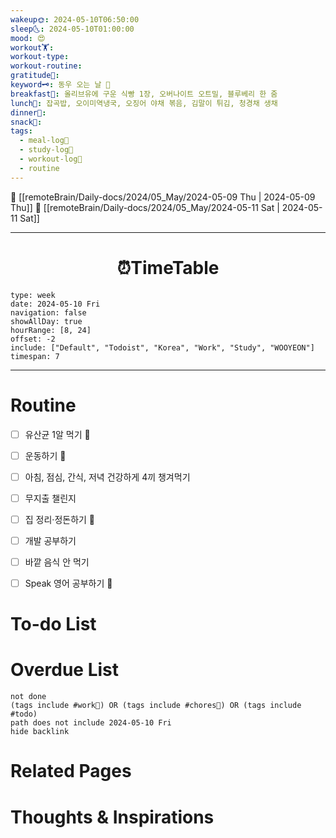 ```yaml
---
wakeup🌞: 2024-05-10T06:50:00
sleep🌜: 2024-05-10T01:00:00
mood: 😍
workout🏋️: 
workout-type: 
workout-routine: 
gratitude🙏: 
keyword🗝️: 동우 오는 날 💝
breakfast🍳: 올리브유에 구운 식빵 1장, 오버나이트 오트밀, 블루베리 한 줌
lunch🍚: 잡곡밥, 오이미역냉국, 오징어 야채 볶음, 김말이 튀김, 청경채 생채
dinner🥗: 
snack🍬: 
tags:
  - meal-log📝
  - study-log📓
  - workout-log💪
  - routine
---
```


🔺 [[remoteBrain/Daily-docs/2024/05_May/2024-05-09 Thu | 2024-05-09 Thu]]
🔻 [[remoteBrain/Daily-docs/2024/05_May/2024-05-11 Sat | 2024-05-11 Sat]]
___
<h1> <center>⏰TimeTable </center> </h1>

```gEvent
type: week
date: 2024-05-10 Fri
navigation: false
showAllDay: true
hourRange: [8, 24]
offset: -2
include: ["Default", "Todoist", "Korea", "Work", "Study", "WOOYEON"]
timespan: 7
```

--- 


# Routine 

- [ ] 유산균 1알 먹기 🔼 
- [ ] 운동하기 🔼
- [ ] 아침, 점심, 간식, 저녁 건강하게 4끼 챙겨먹기
- [ ] 무지출 챌린지 
- [ ] 집 정리·정돈하기 🔼
- [ ] 개발 공부하기
- [ ] 바깥 음식 안 먹기 
- [ ] Speak 영어 공부하기 🔼 


# To-do List


# Overdue List
```tasks
not done
(tags include #work💼) OR (tags include #chores🧺) OR (tags include #todo)
path does not include 2024-05-10 Fri
hide backlink
```

# Related Pages



# Thoughts & Inspirations


